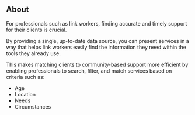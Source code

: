 ## About

For professionals such as link workers, finding accurate and timely support for their clients is crucial. 

By providing a single, up-to-date data source, you can present services in a way that helps link workers easily find the information they need within the tools they already use. 

This makes matching clients to community-based support more efficient by enabling professionals to search, filter, and match services based on criteria such as:

* Age
* Location
* Needs
* Circumstances